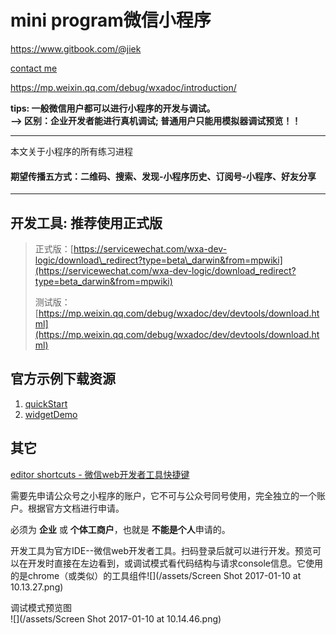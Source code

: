 # mini program微信小程序

<https://www.gitbook.com/@jiek>

[contact me](mailto:gaopinjie@gmail.com)

<https://mp.weixin.qq.com/debug/wxadoc/introduction/>

**tips: 一般微信用户都可以进行小程序的开发与调试。  
  --&gt;  区别：企业开发者能进行真机调试; 普通用户只能用模拟器调试预览！！**

---

本文关于小程序的所有练习进程

#### 期望传播五方式：二维码、搜索、发现-小程序历史、订阅号-小程序、好友分享

---

## 开发工具: 推荐使用正式版

> 正式版：[https://servicewechat.com/wxa-dev-logic/download\_redirect?type=beta\_darwin&from=mpwiki](https://servicewechat.com/wxa-dev-logic/download_redirect?type=beta_darwin&from=mpwiki)
>
> 测试版：[https://mp.weixin.qq.com/debug/wxadoc/dev/devtools/download.html](https://mp.weixin.qq.com/debug/wxadoc/dev/devtools/download.html)

## 官方示例下载资源

1. [quickStart](https://mp.weixin.qq.com/debug/wxadoc/dev/demo/quickstart.zip)
2. [widgetDemo](https://mp.weixin.qq.com/debug/wxadoc/dev/demo/demo.zip)

## 其它

[editor shortcuts - 微信web开发者工具快捷键](editorshortcuts.md)

需要先申请公众号之小程序的账户，它不可与公众号同号使用，完全独立的一个账户。根据官方文档进行申请。

必须为 **企业** 或 **个体工商户**，也就是 **不能是个人**申请的。

开发工具为官方IDE--微信web开发者工具。扫码登录后就可以进行开发。预览可以在开发时直接在左边看到，或调试模式看代码结构与请求console信息。它使用的是chrome（或类似）的工具组件![](/assets/Screen Shot 2017-01-10 at 10.13.27.png)

调试模式预览图  
![](/assets/Screen Shot 2017-01-10 at 10.14.46.png)

